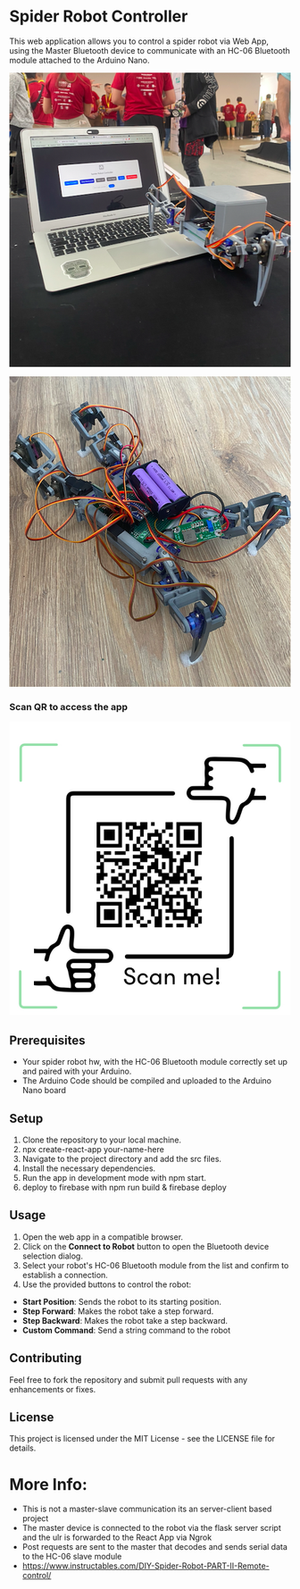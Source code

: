 # Spider Robot Controller

This web application allows you to control a spider robot via Web App, using the Master Bluetooth device to communicate with an HC-06 Bluetooth module attached to the Arduino Nano.

![spiderbot](./app.png)

![spiderbot](./hw.png)

### Scan QR to access the app
![spiderbot](SpiderBot-QR.jpg)

## Prerequisites

- Your spider robot hw, with the HC-06 Bluetooth module correctly set up and paired with your Arduino.
- The Arduino Code should be compiled and uploaded to the Arduino Nano board

## Setup

1. Clone the repository to your local machine.
2. npx create-react-app your-name-here
3. Navigate to the project directory and add the src files.
4. Install the necessary dependencies.
5. Run the app in development mode with npm start.
6. deploy to firebase with npm run build & firebase deploy


## Usage

1. Open the web app in a compatible browser.
2. Click on the **Connect to Robot** button to open the Bluetooth device selection dialog.
3. Select your robot's HC-06 Bluetooth module from the list and confirm to establish a connection.
4. Use the provided buttons to control the robot:
- **Start Position**: Sends the robot to its starting position.
- **Step Forward**: Makes the robot take a step forward.
- **Step Backward**: Makes the robot take a step backward.
- **Custom Command**: Send a string command to the robot


## Contributing

Feel free to fork the repository and submit pull requests with any enhancements or fixes.

## License

This project is licensed under the MIT License - see the LICENSE file for details.


# More Info:

- This is not a master-slave communication its an server-client based project
- The master device is connected to the robot via the flask server script and the ulr is forwarded to the React App via Ngrok
- Post requests are sent to the master that decodes and sends serial data to the HC-06 slave module
- https://www.instructables.com/DIY-Spider-Robot-PART-II-Remote-control/
